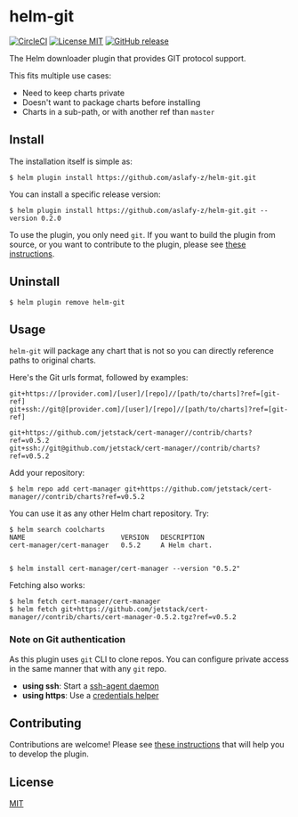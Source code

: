 # helm-git

[![CircleCI](https://circleci.com/gh/aslafy-z/helm-git/tree/master.svg?style=shield)](https://circleci.com/gh/aslafy-z/helm-git/tree/master)
[![License MIT](https://img.shields.io/badge/license-MIT-blue.svg?style=flat)](./LICENSE)
[![GitHub release](https://img.shields.io/github/tag-date/aslafy-z/helm-git.svg)](https://github.com/aslafy-z/helm-git/releases)

The Helm downloader plugin that provides GIT protocol support.

This fits multiple use cases:
- Need to keep charts private
- Doesn't want to package charts before installing
- Charts in a sub-path, or with another ref than `master`

## Install

The installation itself is simple as:

    $ helm plugin install https://github.com/aslafy-z/helm-git.git

You can install a specific release version:

    $ helm plugin install https://github.com/aslafy-z/helm-git.git --version 0.2.0

To use the plugin, you only need `git`. If you want to build the plugin from source, or you want to contribute
to the plugin, please see [these instructions](.github/CONTRIBUTING.md).

## Uninstall

    $ helm plugin remove helm-git

## Usage

`helm-git` will package any chart that is not so you can  directly reference paths to original charts.

Here's the Git urls format, followed by examples:

    git+https://[provider.com]/[user]/[repo]//[path/to/charts]?ref=[git-ref]
    git+ssh://git@[provider.com]/[user]/[repo]//[path/to/charts]?ref=[git-ref]

    git+https://github.com/jetstack/cert-manager//contrib/charts?ref=v0.5.2
    git+ssh://git@github.com/jetstack/cert-manager//contrib/charts?ref=v0.5.2

Add your repository:

    $ helm repo add cert-manager git+https://github.com/jetstack/cert-manager//contrib/charts?ref=v0.5.2

You can use it as any other Helm chart repository. Try:

    $ helm search coolcharts
    NAME                       	VERSION	  DESCRIPTION
    cert-manager/cert-manager   0.5.2     A Helm chart.


    $ helm install cert-manager/cert-manager --version "0.5.2"

Fetching also works:

    $ helm fetch cert-manager/cert-manager
    $ helm fetch git+https://github.com/jetstack/cert-manager//contrib/charts/cert-manager-0.5.2.tgz?ref=v0.5.2

### Note on Git authentication

As this plugin uses `git` CLI to clone repos. You can configure private access in the same manner that with any `git` repo.

- **using ssh**: Start a [ssh-agent daemon](https://help.github.com/articles/generating-a-new-ssh-key-and-adding-it-to-the-ssh-agent/#adding-your-ssh-key-to-the-ssh-agent)
- **using https**: Use a [credentials helper](https://git-scm.com/docs/gitcredentials)

## Contributing

Contributions are welcome! Please see [these instructions](.github/CONTRIBUTING.md) that will help you to develop the plugin.

## License

[MIT](LICENSE)
